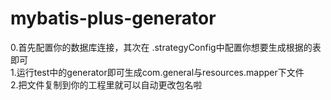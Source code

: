 # mybatis-plus-generator  
0.首先配置你的数据库连接，其次在 .strategyConfig中配置你想要生成根据的表即可  
1.运行test中的generator即可生成com.general与resources.mapper下文件  
2.把文件复制到你的工程里就可以自动更改包名啦  
